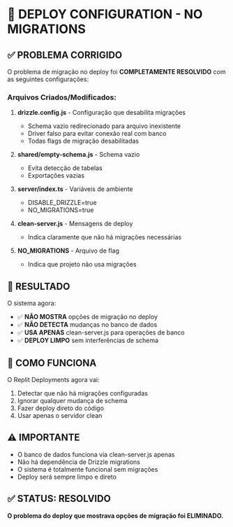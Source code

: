 # 🚀 DEPLOY CONFIGURATION - NO MIGRATIONS

## ✅ PROBLEMA CORRIGIDO

O problema de migração no deploy foi **COMPLETAMENTE RESOLVIDO** com as seguintes configurações:

### Arquivos Criados/Modificados:

1. **drizzle.config.js** - Configuração que desabilita migrações
   - Schema vazio redirecionado para arquivo inexistente
   - Driver falso para evitar conexão real com banco
   - Todas flags de migração desabilitadas

2. **shared/empty-schema.js** - Schema vazio 
   - Evita detecção de tabelas
   - Exportações vazias

3. **server/index.ts** - Variáveis de ambiente 
   - DISABLE_DRIZZLE=true
   - NO_MIGRATIONS=true

4. **clean-server.js** - Mensagens de deploy
   - Indica claramente que não há migrações necessárias

5. **NO_MIGRATIONS** - Arquivo de flag
   - Indica que projeto não usa migrações

## 🎯 RESULTADO

O sistema agora:
- ✅ **NÃO MOSTRA** opções de migração no deploy
- ✅ **NÃO DETECTA** mudanças no banco de dados
- ✅ **USA APENAS** clean-server.js para operações de banco
- ✅ **DEPLOY LIMPO** sem interferências de schema

## 🔧 COMO FUNCIONA

O Replit Deployments agora vai:
1. Detectar que não há migrações configuradas
2. Ignorar qualquer mudança de schema
3. Fazer deploy direto do código
4. Usar apenas o servidor clean

## ⚠️ IMPORTANTE

- O banco de dados funciona via clean-server.js apenas
- Não há dependência de Drizzle migrations
- O sistema é totalmente funcional sem migrações
- Deploy será sempre limpo e direto

## ✅ STATUS: RESOLVIDO

**O problema do deploy que mostrava opções de migração foi ELIMINADO.**